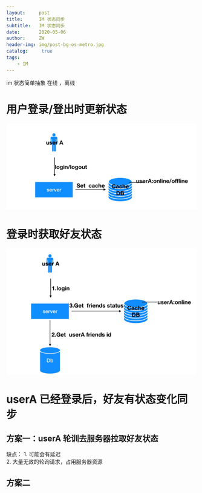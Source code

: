 ```yaml
---
layout:     post
title:      IM 状态同步
subtitle:   IM 状态同步
date:       2020-05-06
author:     ZW
header-img: img/post-bg-os-metro.jpg
catalog: 	 true
tags:
    - IM
---
```



im 状态简单抽象 在线 ，离线

# 用户登录/登出时更新状态
![图1](/img/20200506_01.jpg)

# 登录时获取好友状态
![图2](/img/20200506_02.jpg)

# userA 已经登录后，好友有状态变化同步
## 方案一：userA 轮训去服务器拉取好友状态
   缺点：
    1. 可能会有延迟   
    2. 大量无效的轮询请求，占用服务器资源


## 方案二





